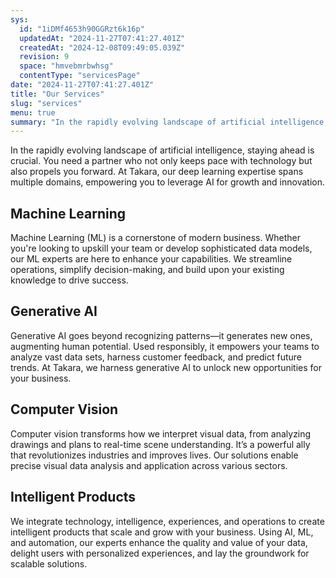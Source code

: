 ```yaml
---
sys:
  id: "1iDMf4653h90GGRzt6k16p"
  updatedAt: "2024-11-27T07:41:27.401Z"
  createdAt: "2024-12-08T09:49:05.039Z"
  revision: 9
  space: "hmvebmrbwhsg"
  contentType: "servicesPage"
date: "2024-11-27T07:41:27.401Z"
title: "Our Services"
slug: "services"
menu: true
summary: "In the rapidly evolving landscape of artificial intelligence, staying ahead is crucial. You need a partner who not only keeps pace with technology but also propels you forward. At Takara, our deep learning expertise spans multiple domains, empowering you to leverage AI for growth and innovation."
---
```


In the rapidly evolving landscape of artificial intelligence, staying ahead is crucial. You need a partner who not only keeps pace with technology but also propels you forward. At Takara, our deep learning expertise spans multiple domains, empowering you to leverage AI for growth and innovation.

## Machine Learning

Machine Learning (ML) is a cornerstone of modern business. Whether you&#39;re looking to upskill your team or develop sophisticated data models, our ML experts are here to enhance your capabilities. We streamline operations, simplify decision-making, and build upon your existing knowledge to drive success.

## Generative AI

Generative AI goes beyond recognizing patterns—it generates new ones, augmenting human potential. Used responsibly, it empowers your teams to analyze vast data sets, harness customer feedback, and predict future trends. At Takara, we harness generative AI to unlock new opportunities for your business.

## Computer Vision

Computer vision transforms how we interpret visual data, from analyzing drawings and plans to real-time scene understanding. It’s a powerful ally that revolutionizes industries and improves lives. Our solutions enable precise visual data analysis and application across various sectors.

## Intelligent Products

We integrate technology, intelligence, experiences, and operations to create intelligent products that scale and grow with your business. Using AI, ML, and automation, our experts enhance the quality and value of your data, delight users with personalized experiences, and lay the groundwork for scalable solutions.

